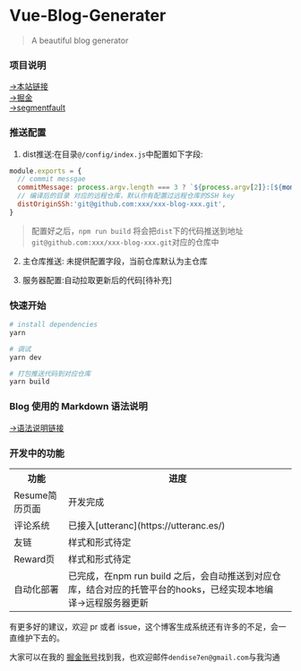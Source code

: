 # Vue-Blog-Generater

> A beautiful blog generator

### 项目说明

[->本站链接](http://www.dendoink.com/#/post/2018-11-14-Life?index=0)<br>
[->掘金](https://juejin.im/post/5b53f9c4e51d4513ee6dcd3f)<br>
[->segmentfault](https://segmentfault.com/a/1190000015721550?_ea=5230379)<br>

### 推送配置

1. dist推送:在目录`@/config/index.js`中配置如下字段:

```javascript
module.exports = {
  // commit messgae
  commitMessage: process.argv.length === 3 ? `${process.argv[2]}:[${moment().format("dddd, MMMM Do YYYY, h:mm:ss a")}]` : `AutoUpdate:[${moment().format("dddd, MMMM Do YYYY, h:mm:ss a")}]`,
  // 编译后的目录 对应的远程仓库，默认你有配置过远程仓库的SSH key
  distOriginSSh:'git@github.com:xxx/xxx-blog-xxx.git',
}
```
> 配置好之后，`npm run build` 将会把`dist`下的代码推送到地址`git@github.com:xxx/xxx-blog-xxx.git`对应的仓库中


2. 主仓库推送: 未提供配置字段，当前仓库默认为主仓库

3. 服务器配置:自动拉取更新后的代码[待补充]


### 快速开始

```bash
# install dependencies
yarn

# 调试
yarn dev

# 打包推送代码到对应仓库
yarn build
```


### Blog 使用的 Markdown 语法说明

[->语法说明链接](https://github.com/DendiSe7enGitHub/vue-blog-generater/blob/master/markdown.md)

### 开发中的功能

<table>
  <tr>
    <th>功能</th>
    <th>进度</th>
  </tr>
  <tr>
    <td>Resume简历页面</td>
    <td>开发完成</td>
  </tr>
  <tr>
    <td>评论系统</td>
    <td>已接入[utteranc](https://utteranc.es/)</td>
  </tr>
  <tr>
    <td>友链</td>
    <td>样式和形式待定</td>
  </tr>
  <tr>
    <td>Reward页</td>
    <td>样式和形式待定</td>
  </tr>
  <tr>
    <td>自动化部署</td>
    <td>已完成，在npm run build 之后，会自动推送到对应仓库，结合对应的托管平台的hooks，已经实现本地编译->远程服务器更新</td>
  </tr>
</table>

有更多好的建议，欢迎 pr 或者 issue，这个博客生成系统还有许多的不足，会一直维护下去的。<br>

大家可以在我的 [掘金账号](https://juejin.im/user/585a2f52128fe10069ba1b95)找到我，也欢迎邮件`dendise7en@gmail.com`与我沟通

